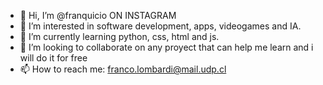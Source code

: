 - 👋 Hi, I’m @franquicio ON INSTAGRAM
- 👀 I’m interested in software development, apps, videogames and IA.
- 🌱 I’m currently learning python, css, html and js.
- 💞️ I’m looking to collaborate on any proyect that can help me learn and i will do it for free 
- 📫 How to reach me: franco.lombardi@mail.udp.cl 



